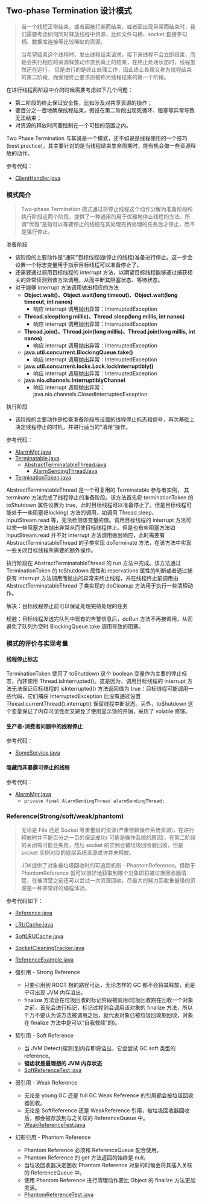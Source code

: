 ## Two-phase Termination 设计模式

> 当一个线程正常结束，或者因被打断而结束，或者因出现异常而结束时，我们需要考虑如何同时释放线程中资源，比如文件句柄、socket
> 套接字句柄、数据库连接等比较稀缺的资源。
>
> 当希望结束这个线程时，发出线程结束请求，接下来线程不会立即结束，而是会执行相应的资源释放动作直到真正的结束，在终止处理状态时，线程虽然还在运行，
> 但是进行的是终止处理工作，因此终止处理又称为线程结束的第二阶段，而受理终止要求则被称为线程结束的第一个阶段。

在进行线程两阶段中介的时候需要考虑如下几个问题：

- 第二阶段的终止保证安全性，比如涉及对共享资源的操作；
- 要百分之一百地确保线程结束，假设在第二阶段出现死循环、阻塞等异常导致无法结束；
- 对资源的释放时间要控制在一个可控的范围之内。

Two Phase Termination 与其说是一个模式，还不如说是线程使用的一个技巧(best practice)。其主要针对的是当线程结束生命周期时，能有机会做一些资源释放的动作。

参考代码：

- [ClientHandler.java](ClientHandler.java)

### 模式简介

> Two-phase Termination 模式通过将停止线程这个动作分解为准备阶段和执行阶段这两个阶段，提供了一种通用的用于优雅地停止线程的方法。所谓“优雅”是指可以等要停止的线程在其处理完待处理的任务后才停止，而不是强行停止。

准备阶段

- 该阶段的主要动作是“通知”目标线程(欲停止的线程)准备进行停止。这一步会设置一个标志变量用于指示目标线程可以准备停止了。
- 还需要通过调用目标线程的 interrupt 方法，以期望目标线程能够通过捕获相关的异常侦测到该方法调用，从而中断其阻塞状态、等待状态。
- 对于能够 interrupt 方法调用做出相应的方法
    - **Object.wait()、Object.wait(long timeout)、Object.wait(long timeout, int nanos)**
        - 响应 interrupt 调用抛出异常：InterruptedException
    - **Thread.sleep(long millis)、Thread.sleep(long millis, int nanos)**
        - 响应 interrupt 调用抛出异常：InterruptedException
    - **Thread.join()、Thread.join(long millis)、Thread.join(long millis, int nanos)**
        - 响应 interrupt 调用抛出异常：InterruptedException
    - **java.util.concurrent.BlockingQueue.take()**
        - 响应 interrupt 调用抛出异常：InterruptedException
    - **java.util.concurrent.locks.Lock.lockInterruptibly()**
        - 响应 interrupt 调用抛出异常：InterruptedException
    - **java.nio.channels.InterruptiblyChannel**
        - 响应 interrupt 调用抛出异常：java.nio.channels.ClosedInterruptedException

执行阶段

- 该阶段的主要动作是检查准备阶段所设置的线程停止标志和信号，再次基础上决定线程停止的时机，并进行适当的“清理”操作。

参考代码：

- [AlarmMgr.java](alarm%2FAlarmMgr.java)
- [Terminatable.java](alarm%2FTerminatable.java)
    - [AbstractTerminatableThread.java](alarm%2FAbstractTerminatableThread.java)
        - [AlarmSendingThread.java](alarm%2FAlarmSendingThread.java)
- [TerminationToken.java](alarm%2FTerminationToken.java)

AbstractTerminatableThread 是一个可复用的 Terminatable 参与者实例， 其 terminate 方法完成了线程停止的准备阶段。该方法首先将
terminationToken 的 toShutdown 属性设置为 true，此时目标线程可以准备停止了。但是目标线程可能处于一些阻塞(Blocking)
方法的调用，如调用 Thread.sleep、InputStream.read 等，无法检测该变量的值。调用目标线程的 interrupt
方法可以使一些阻塞方法抛出异常从而使目标线程停止。但是也有些阻塞方法如 InputStream.read 并不对 interrupt 方法调用做出响应，此时需要有
AbstractTerminatableThread 的子类实现 doTerminate 方法，在该方法中实现一些关闭目标线程所需要的额外操作。

执行阶段在 AbstractTerminatableThread 的 run 方法中完成。该方法通过 TerminationToken 的 toShutdown 属性和 reservations
属性的判断或者通过捕获有 interrupt 方法调用而抛出的异常来终止线程，并在线程终止前调用由 AbstractTerminatableThread 子类实现的
doCleanup 方法用于执行一些清理动作。

解决：目标线程停止前可以保证处理完待处理的任务

规避：目标线程发送完队列中现有的告警信息后，doRun 方法不再被调用，从而避免了队列为空时 BlockingQueue.take 调用导致的阻塞。

### 模式的评价与实现考量

#### 线程停止标志

TerminationToken 使用了 toShutdown 这个 boolean 变量作为主要的停止标志，而非使用 Thread.isInterrupted()。这是因为，调用目标线程的
interrupt 方法无法保证目标线程的 isInterrupted() 方法返回值为 true：目标线程可能调用一些代码，它们捕获
InterruptedException 后没有通过设置 Thread.currentThread().interrupt() 保留线程中断状态。另外，toShutdown
这个变量保证了内存可见性而又避免了使用显示锁的开销，采用了 volatile 修饰。

#### 生产者-消费者问题中的线程停止

参考代码：

- [SomeService.java](SomeService.java)

#### 隐藏而非暴露可停止的线程

参考代码：

- [AlarmMgr.java](alarm%2FAlarmMgr.java)
    - `private final AlarmSendingThread alarmSendingThread;`

### Reference(Strong/soft/weak/phantom)

> 无论是 File 还是 Socket 等重量级的资源(严重依赖操作系统资源)，在进行释放时并不能百分之一百的保证成功(
> 可能是操作系统的原因)，在第二阶段的关闭有可能会失败，然后 socket 的实例会被垃圾回收器回收，但是 socket 实例对应的底层系统资源或许并未释放。
>
> JDK提供了对象被垃圾回收时的可追踪机制 - PhantomReference。借助于 PhantomReference
> 就可以很好地获取到哪个对象即将被垃圾回收器清楚，在被清楚之前还可以尝试一次资源回收，尽最大的努力回收重量级的资源是一种非常好的编程体验。

参考代码如下：

- [Reference.java](reference%2FReference.java)
- [LRUCache.java](reference%2FLRUCache.java)
- [SoftLRUCache.java](reference%2FSoftLRUCache.java)
- [SocketCleaningTracker.java](reference%2FSocketCleaningTracker.java)
- [ReferenceExample.java](reference%2FReferenceExample.java)


- 强引用 - Strong Reference
    - 只要引用到 ROOT 根的路径可达，无论怎样的 GC 都不会将其释放，而是宁可出现 JVM 内存溢出。
    - finalize 方法会在垃圾回收的标记阶段被调用(垃圾回收期在回收一个对象之前，首先会进行标记，标记过程则会调用该对象的
      finalize 方法，所以千万不要认为该方法被调用之后，就代表对象已被垃圾回收期回收，对象在 finalize
      方法中是可以“自我救赎”的)。
- 软引用 - Soft Reference
    - 当 JVM Detect(探测)到内存即将溢出，它会尝试 GC soft 类型的 reference。
    - **锯齿状是最理想的 JVM 内存状态**
    - [SoftReferenceTest.java](reference%2FSoftReferenceTest.java)
- 弱引用 - Weak Reference
    - 无论是 young GC 还是 full GC Weak Reference 的引用都会被垃圾回收器回收。
    - 无论是 SoftReference 还是 WeakReference 引用，被垃圾回收器回收后，都会被存放到与之关联的 ReferenceQueue 中。
    - [WeakReferenceTest.java](reference%2FWeakReferenceTest.java)
- 幻影引用 - Phantom Reference
    - Phantom Reference 必须和 ReferenceQueue 配合使用。
    - Phantom Reference 的 get 方法返回的始终是 null。
    - 当垃圾回收器决定回收 Phantom Reference 对象的时候会将其插入关联的 ReferenceQueue 中。
    - 使用 Phantom Reference 进行清理动作要比 Object 的 finalize 方法更加灵活。
    - [PhantomReferenceTest.java](reference%2FPhantomReferenceTest.java)

